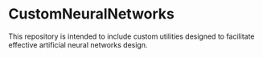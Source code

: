 # CustomNeuralNetworks
This repository is intended to include custom utilities designed to facilitate effective artificial neural networks design.
